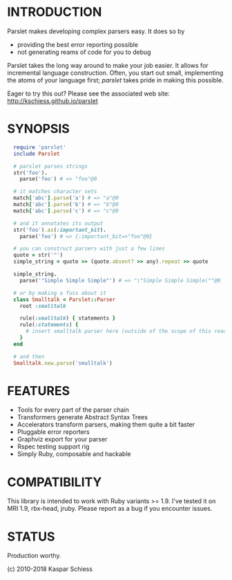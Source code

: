 # INTRODUCTION

Parslet makes developing complex parsers easy. It does so by

- providing the best error reporting possible
- not generating reams of code for you to debug

Parslet takes the long way around to make your job easier. It allows for
incremental language construction. Often, you start out small, implementing
the atoms of your language first; _parslet_ takes pride in making this
possible.

Eager to try this out? Please see the associated web site:
http://kschiess.github.io/parslet

# SYNOPSIS

```ruby
  require 'parslet'
  include Parslet

  # parslet parses strings
  str('foo').
    parse('foo') # => "foo"@0

  # it matches character sets
  match['abc'].parse('a') # => "a"@0
  match['abc'].parse('b') # => "b"@0
  match['abc'].parse('c') # => "c"@0

  # and it annotates its output
  str('foo').as(:important_bit).
    parse('foo') # => {:important_bit=>"foo"@0}

  # you can construct parsers with just a few lines
  quote = str('"')
  simple_string = quote >> (quote.absent? >> any).repeat >> quote

  simple_string.
    parse('"Simple Simple Simple"') # => "\"Simple Simple Simple\""@0

  # or by making a fuss about it
  class Smalltalk < Parslet::Parser
    root :smalltalk

    rule(:smalltalk) { statements }
    rule(:statements) {
      # insert smalltalk parser here (outside of the scope of this readme)
    }
  end

  # and then
  Smalltalk.new.parse('smalltalk')
```

# FEATURES

- Tools for every part of the parser chain
- Transformers generate Abstract Syntax Trees
- Accelerators transform parsers, making them quite a bit faster
- Pluggable error reporters
- Graphviz export for your parser
- Rspec testing support rig
- Simply Ruby, composable and hackable

# COMPATIBILITY

This library is intended to work with Ruby variants >= 1.9. I've tested it on
MRI 1.9, rbx-head, jruby. Please report as a bug if you encounter issues.

# STATUS

Production worthy.

(c) 2010-2018 Kaspar Schiess
